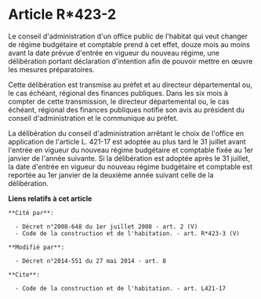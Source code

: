 # Article R*423-2

Le conseil d'administration d'un office public de l'habitat qui veut changer de régime budgétaire et comptable prend à cet
effet, douze mois au moins avant la date prévue d'entrée en vigueur du nouveau régime, une délibération portant déclaration
d'intention afin de pouvoir mettre en œuvre les mesures préparatoires. 

Cette délibération est transmise au préfet et au   directeur départemental ou, le cas échéant, régional des finances
publiques. Dans les six mois à compter de cette transmission, le   directeur départemental ou, le cas échéant, régional des
finances publiques notifie son avis au président du conseil d'administration et le communique au préfet. 

La délibération du conseil d'administration arrêtant le choix de l'office en application de l'article L. 421-17 est adoptée
au plus tard le 31 juillet avant l'entrée en vigueur du nouveau régime budgétaire et comptable fixée au 1er janvier de
l'année suivante. Si la délibération est adoptée après le 31 juillet, la date d'entrée en vigueur du nouveau régime
budgétaire et comptable est reportée au 1er janvier de la deuxième année suivant celle de la délibération.

**Liens relatifs à cet article**

	**Cité par**:

	  - Décret n°2008-648 du 1er juillet 2008 - art. 2 (V)
	  - Code de la construction et de l'habitation. - art. R*423-3 (V)

	**Modifié par**:

	  - Décret n°2014-551 du 27 mai 2014 - art. 8

	**Cite**:

	  - Code de la construction et de l'habitation. - art. L421-17
